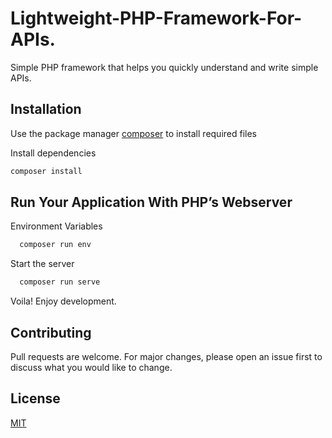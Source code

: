 # Lightweight-PHP-Framework-For-APIs.
Simple PHP framework that helps you quickly understand and write simple APIs.

## Installation

Use the package manager [composer](https://getcomposer.org/) to install required files

Install dependencies
```bash
composer install
```

## Run Your Application With PHP’s Webserver
Environment Variables
```bash
  composer run env
```

Start the server

```bash
  composer run serve
```

Voila! Enjoy development.

## Contributing
Pull requests are welcome. For major changes, please open an issue first to discuss what you would like to change.

## License
[MIT](https://choosealicense.com/licenses/mit/)
